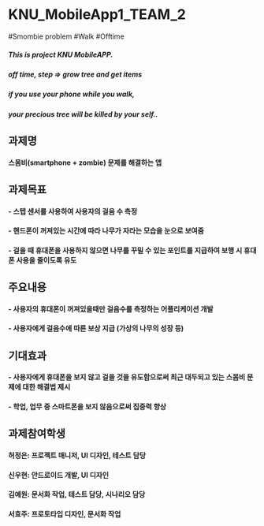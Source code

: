# KNU_MobileApp1_TEAM_2

#Smombie problem #Walk #Offtime
##### This is project KNU MobileAPP. 
##### off time, step => grow tree and get items
##### if you use your phone while you walk,
##### your precious tree will be killed by your self..

## 과제명
#### 스몸비(smartphone + zombie) 문제를 해결하는 앱

## 과제목표
#### - 스텝 센서를 사용하여 사용자의 걸음 수 측정
#### - 핸드폰이 꺼져있는 시간에 따라 나무가 자라는 모습을 눈으로 보여줌
#### - 걸을 때 휴대폰을 사용하지 않으면 나무를 꾸밀 수 있는 포인트를 지급하여 보행 시 휴대폰 사용을 줄이도록 유도

## 주요내용
#### - 사용자의 휴대폰이 꺼져있을때만 걸음수를 측정하는 어플리케이션 개발
#### - 사용자에게 걸음수에 따른 보상 지급 (가상의 나무의 성장 등)

## 기대효과
#### - 사용자에게 휴대폰을 보지 않고 걸을 것을 유도함으로써 최근 대두되고 있는 스몸비 문제에 대한 해결법 제시
#### - 학업, 업무 중 스마트폰을 보지 않음으로써 집중력 향상 

## 과제참여학생
#### 허정은: 프로젝트 매니저, UI 디자인, 테스트 담당
#### 신우현: 안드로이드 개발, UI 디자인
#### 김예원: 문서화 작업, 테스트 담당, 시나리오 담당
#### 서효주: 프로토타입 디자인, 문서화 작업
